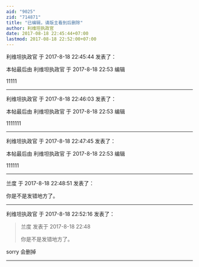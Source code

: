 ```yaml
---
aid: "9025"
zid: "714871"
title: "已编辑，请版主看到后删除"
author: 利维坦执政官
date: 2017-08-18 22:45:44+07:00
lastmod: 2017-08-18 22:52:00+07:00
---
```


利维坦执政官 于 2017-8-18 22:45:44 发表了：

本帖最后由 利维坦执政官 于 2017-8-18 22:53 编辑

11111

---

利维坦执政官 于 2017-8-18 22:46:03 发表了：

本帖最后由 利维坦执政官 于 2017-8-18 22:53 编辑

1111111

---

利维坦执政官 于 2017-8-18 22:47:45 发表了：

本帖最后由 利维坦执政官 于 2017-8-18 22:53 编辑

111111

---

兰度 于 2017-8-18 22:48:51 发表了：

你是不是发错地方了。

---

利维坦执政官 于 2017-8-18 22:52:16 发表了：

> 兰度 发表于 2017-8-18 22:48
>
> 你是不是发错地方了。

sorry 会删掉

---
